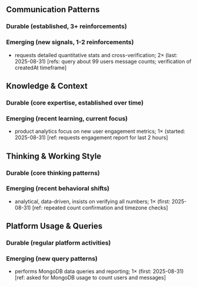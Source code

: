 ## Communication Patterns
### Durable (established, 3+ reinforcements)

### Emerging (new signals, 1-2 reinforcements)
- requests detailed quantitative stats and cross-verification; 2× (last: 2025-08-31) [refs: query about 99 users message counts; verification of createdAt timeframe]

## Knowledge & Context
### Durable (core expertise, established over time)

### Emerging (recent learning, current focus)
- product analytics focus on new user engagement metrics; 1× (started: 2025-08-31) [ref: requests engagement report for last 2 hours]

## Thinking & Working Style
### Durable (core thinking patterns)

### Emerging (recent behavioral shifts)
- analytical, data-driven, insists on verifying all numbers; 1× (first: 2025-08-31) [ref: repeated count confirmation and timezone checks]

## Platform Usage & Queries
### Durable (regular platform activities)

### Emerging (new query patterns)
- performs MongoDB data queries and reporting; 1× (first: 2025-08-31) [ref: asked for MongoDB usage to count users and messages]
